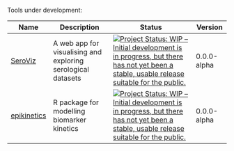 Tools under development:

| Name    | Description | Status | Version |
| -------- | ------- | ------ | ----- |
| [SeroViz](https://seroviz.seroanalytics.org)  | A web app for visualising and exploring serological datasets | [![Project Status: WIP – Initial development is in progress, but there has not yet been a stable, usable release suitable for the public.](https://www.repostatus.org/badges/latest/wip.svg)](https://www.repostatus.org/#wip) | 0.0.0-alpha |
| [epikinetics](https://seroanalytics.org/epikinetics/) | R package for modelling biomarker kinetics | [![Project Status: WIP – Initial development is in progress, but there has not yet been a stable, usable release suitable for the public.](https://www.repostatus.org/badges/latest/wip.svg)](https://www.repostatus.org/#wip) | 0.0.0-alpha |
